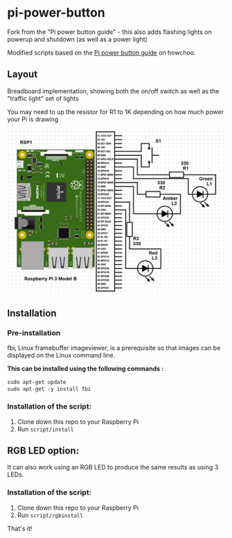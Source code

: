 # pi-power-button

Fork from the "Pi power button guide" - this also adds flashing lights on powerup and shutdown (as well as a power light)

Modified scripts based on the [Pi power button guide](https://howchoo.com/g/mwnlytk3zmm/how-to-add-a-power-button-to-your-raspberry-pi) on howchoo.

## Layout

Breadboard implementation, showing both the on/off switch as well as the "traffic light" set of lights

You may need to up the resistor for R1 to 1K depending on how much power your Pi is drawing

![](images/light-diagram.jpg)

## Installation

### Pre-installation

fbi, Linux framebuffer imageviewer, is a prerequisite so that images can be displayed on the Linux command line.

**This can be installed using the following commands :**

```
sudo apt-get update
sudo apt-get -y install fbi
```
### Installation of the script:

1. Clone down this repo to your Raspberry Pi
2. Run `script/install`

## RGB LED option:

It can also work using an RGB LED to produce the same results as using 3 LEDs.

### Installation of the script:

1. Clone down this repo to your Raspberry Pi
2. Run `script/rgbinstall`

That's it!

